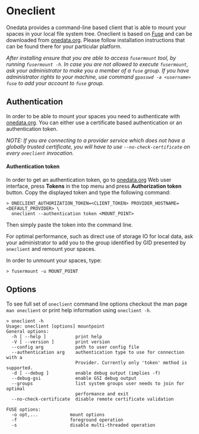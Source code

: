 # Oneclient

<!-- toc -->

Onedata provides a command-line based client that is able to mount your spaces in your local file system tree. Oneclient is based on [Fuse](https://github.com/libfuse/libfuse) and can be downloaded from [onedata.org](https://onedata.org/download). Please follow installation instructions that can be found there for your particular platform.

*After installing ensure that you are able to access `fusermount` tool, by running `fusermount -h`. In case you are not allowed to execute `fusermount`, ask your administrator to make you a member of a `fuse` group. If you have administrator rights to your machine, use command `gpasswd -a <username> fuse` to add your account to `fuse` group.*

## Authentication


In order to be able to mount your spaces you need to authenticate with [onedata.org](onedata.org). You can either use a certificate based authentication or an authentication token.

*NOTE: If you are connecting to a provider service which does not have a globally trusted certificate, you will have to use `--no-check-certificate` on every `oneclient` invocation.*

#### Authentication token
In order to get an authentication token, go to [onedata.org](onedata.org) Web user interface, press **Tokens** in the top menu and press **Authorization token** button. Copy the displayed token and type the following command:
~~~
> ONECLIENT_AUTHORIZATION_TOKEN=<CLIENT_TOKEN> PROVIDER_HOSTNAME=<DEFAULT_PROVIDER> \ 
  oneclient --authentication token <MOUNT_POINT>
~~~
Then simply paste the token into the command line.

<!--
#### X.509 Certificate
In case you have a valid X.509 certificate you can use it to mount your spaces without getting the access token.

The certificate has to be located in one of the following locations:
* Environment variable **X509_USER_PROXY**
* Active Grid proxy certificate in `/tmp/x509up_u0`
* Environment variable **X509_USER_CERT**
* `$HOME/.globus/usercert.pem`
* `$HOME/.globus/usercred.p12`
* `$HOME/.globus/*.p12`
* `$HOME/.globus/*.pem + .key`

In order to connect it to your account, go to *Manage account* page in Web user interface and click on your login name on the top menu. Next, select add certificate DN and paste the contents of your PEM certificate (without the private key).

Web interface will show a warning that this certificate is not verified yet, verification is done on first login using this certificate.


~~~
> oneclient --authentication certificate ./mnt/
Enter GRID pass phrase for your identity:
Warning ! You are trying to connect using unconfirmed certificate as: 'internal_Unknown_052b9069deba4fefc86c2904e60e9bc4'. Is it your account? (y/n): y
WARNING: For optimal performance, add user `USER` to following system groups and remount the filesystem:
	GID: 590774, space: `USER space`
oneclient has been successfully mounted in ./mnt
~~~

If this is the first time you are using this certificate to mount your spaces, `oneclient` will present a warning that the certificate is unverified and that this operation has to be confirmed.
-->


For optimal performance, such as direct use of storage IO for local data, ask your administrator to add you to the group identified by GID presented by `oneclient` and remount your spaces.

In order to unmount your spaces, type:
~~~
> fusermount -u MOUNT_POINT
~~~

## Options

To see full set of `oneclient` command line options checkout the man page `man oneclient` or print help information using `oneclient -h`.

~~~
> oneclient -h
Usage: oneclient [options] mountpoint
General options:
  -h [ --help ]           print help
  -V [ --version ]        print version
  --config arg            path to user config file
  --authentication arg    authentication type to use for connection with a
                          Provider. Currently only 'token' method is supported.
  -d [ --debug ]          enable debug output (implies -f)
  --debug-gsi             enable GSI debug output
  --groups                list system groups user needs to join for optimal
                          performance and exit
  --no-check-certificate  disable remote certificate validation

FUSE options:
  -o opt,...            mount options
  -f                    foreground operation
  -s                    disable multi-threaded operation
~~~

